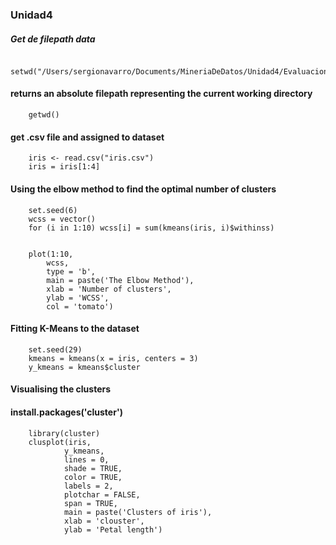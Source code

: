 ### Unidad4


##### Get de filepath data
        setwd("/Users/sergionavarro/Documents/MineriaDeDatos/Unidad4/Evaluacion")
#### returns an absolute filepath representing the current working directory
        getwd()
#### get .csv file and assigned to dataset
        iris <- read.csv("iris.csv")
        iris = iris[1:4]

#### Using the elbow method to find the optimal number of clusters
        set.seed(6)
        wcss = vector()
        for (i in 1:10) wcss[i] = sum(kmeans(iris, i)$withinss)


        plot(1:10,
            wcss,
            type = 'b',
            main = paste('The Elbow Method'),
            xlab = 'Number of clusters',
            ylab = 'WCSS',
            col = 'tomato')
        

#### Fitting K-Means to the dataset
        set.seed(29)
        kmeans = kmeans(x = iris, centers = 3)
        y_kmeans = kmeans$cluster

#### Visualising the clusters
#### install.packages('cluster')
        library(cluster)
        clusplot(iris,
                y_kmeans,
                lines = 0,
                shade = TRUE,
                color = TRUE,
                labels = 2,
                plotchar = FALSE,
                span = TRUE,
                main = paste('Clusters of iris'),
                xlab = 'clouster',
                ylab = 'Petal length')

